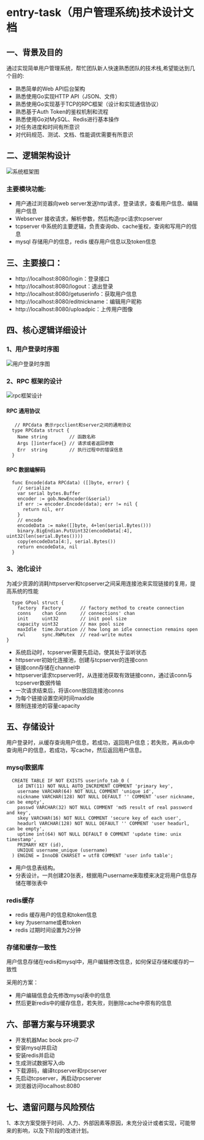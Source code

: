 # entry-task（用户管理系统)技术设计文档


## 一、背景及目的

  通过实现简单用户管理系统，帮忙团队新人快速熟悉团队的技术栈,希望能达到几个目的:

- 熟悉简单的Web API后台架构
- 熟悉使用Go实现HTTP API（JSON、文件）
- 熟悉使用Go实现基于TCP的RPC框架（设计和实现通信协议）
- 熟悉基于Auth Token的鉴权机制和流程
- 熟悉使用Go对MySQL、Redis进行基本操作
- 对任务进度和时间有所意识
- 对代码规范、测试、文档、性能调优需要有所意识


## 二、逻辑架构设计
![系统框架图](https://github.com/wxquare/enry_task/blob/master/doc/images/1.png)

### 主要模块功能:
- 用户通过浏览器向web server发送http请求，登录请求，查看用户信息、编辑用户信息
- Webserver 接收请求，解析参数，然后构造rpc请求tcpserver
- tcpserver 中系统的主要逻辑，负责查询db、cache鉴权，查询和写用户的信息
- mysql 存储用户的信息，redis 缓存用户信息以及token信息

## 三、主要接口：
- http://localhost:8080/login：登录接口
- http://localhost:8080/logout：退出登录
- http://localhost:8080/getuserinfo：获取用户信息
- http://localhost:8080/editnickname：编辑用户昵称
- http://localhost:8080/uploadpic：上传用户图像


## 四、核心逻辑详细设计

### 1、用户登录时序图
![用户登录时序图](https://github.com/wxquare/enry_task/blob/master/doc/images/2.png)

### 2、RPC 框架的设计
![rpc框架设计](https://github.com/wxquare/enry_task/blob/master/doc/images/3.png)

#### RPC 通用协议
``` 
   // RPCdata 表示rpcclient和server之间的通用协议
  type RPCdata struct {
    Name string        // 函数名称
    Args []interface{} // 请求或者返回参数
    Err  string        // 执行过程中的错误信息
  }
```
#### RPC 数据编解码

```
  func Encode(data RPCdata) ([]byte, error) {
    // serialize
    var serial bytes.Buffer
    encoder := gob.NewEncoder(&serial)
    if err := encoder.Encode(data); err != nil {
      return nil, err
    }
    // encode
    encodeData := make([]byte, 4+len(serial.Bytes()))
    binary.BigEndian.PutUint32(encodeData[:4], uint32(len(serial.Bytes())))
    copy(encodeData[4:], serial.Bytes())
    return encodeData, nil
  }
```
### 3、池化设计
   为减少资源的消耗httpserver和tcpserver之间采用连接池来实现链接的复用，提高系统的性能

```
  type GPool struct {
    factory  Factory       // factory method to create connection
    conns    chan Conn     // connections' chan
    init     uint32        // init pool size
    capacity uint32        // max pool size
    maxIdle  time.Duration // how long an idle connection remains open
    rwl      sync.RWMutex  // read-write mutex
}
```
- 系统启动时，tcpserver需要先启动，使其处于监听状态
- httpserver初始化连接池，创建与tcpserver的连接conn
- 链接conn存储在channel中
- httpserver请求tcpserver时，从连接池获取有效链接conn，通过该conn与tcpserver数据传输
- 一次请求结束后，将该conn放回连接池conns
- 为每个链接设置空闲时间maxIdle
- 限制连接池的容量capacity

## 五、存储设计

用户登录时，从缓存查询用户信息，若成功，返回用户信息；若失败，再从db中查询用户的信息，若成功，写cache，然后返回用户信息。

### mysql数据库
```
  CREATE TABLE IF NOT EXISTS userinfo_tab_0 (
    id INT(11) NOT NULL AUTO_INCREMENT COMMENT 'primary key',
    username VARCHAR(64) NOT NULL COMMENT 'unique id',
    nickname VARCHAR(128) NOT NULL DEFAULT '' COMMENT 'user nickname, can be empty',
    passwd VARCHAR(32) NOT NULL COMMENT 'md5 result of real password and key',
    skey VARCHAR(16) NOT NULL COMMENT 'secure key of each user',
    headurl VARCHAR(128) NOT NULL DEFAULT '' COMMENT 'user headurl, can be empty',
    uptime int(64) NOT NULL DEFAULT 0 COMMENT 'update time: unix timestamp',
    PRIMARY KEY (id),
    UNIQUE username_unique (username)
  ) ENGINE = InnoDB CHARSET = utf8 COMMENT 'user info table';
```
- 用户信息表结构。
- 分表设计。一共创建20张表，根据用户username来取模来决定将用户信息存储在哪张表中

### redis缓存
- redis 缓存用户的信息和token信息
- key 为username或者token
- redis 过期时间设置为2分钟

### 存储和缓存一致性
用户信息存储在redis和mysql中，用户编辑修改信息，如何保证存储和缓存的一致性

采用的方案：

- 用户编辑信息会先修改mysql表中的信息
- 然后更新redis中的缓存信息，若失败，则删除cache中原有的信息


## 六、部署方案与环境要求
- 开发机器Mac book pro-i7
- 安装mysql并启动
- 安装redis并启动
- 生成测试数据写入db
- 下载源码，编译tcpserver和rpcserver
- 先启动tcpserver，再启动rpcserver
- 浏览器访问localhost:8080 


## 七、遗留问题与风险预估

1、本次方案受限于时间、人力、外部因素等原因，未充分设计或者实现，可能带来的影响，以及下阶段的改进计划。


